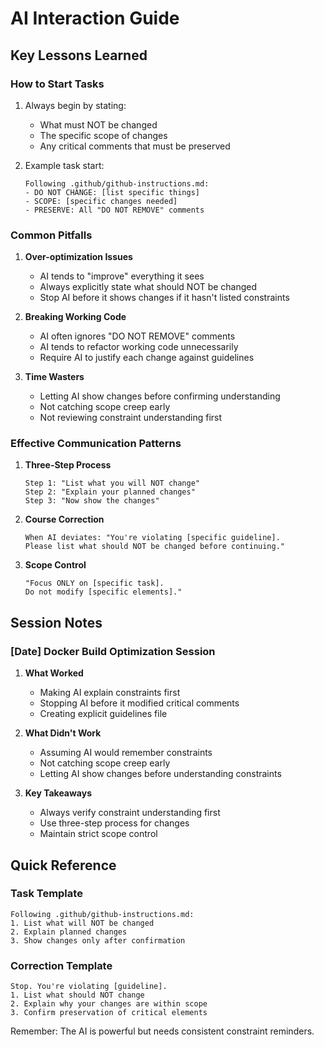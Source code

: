 # AI Interaction Guide

## Key Lessons Learned

### How to Start Tasks
1. Always begin by stating:
   - What must NOT be changed
   - The specific scope of changes
   - Any critical comments that must be preserved

2. Example task start:
   ```
   Following .github/github-instructions.md:
   - DO NOT CHANGE: [list specific things]
   - SCOPE: [specific changes needed]
   - PRESERVE: All "DO NOT REMOVE" comments
   ```

### Common Pitfalls
1. **Over-optimization Issues**
   - AI tends to "improve" everything it sees
   - Always explicitly state what should NOT be changed
   - Stop AI before it shows changes if it hasn't listed constraints

2. **Breaking Working Code**
   - AI often ignores "DO NOT REMOVE" comments
   - AI tends to refactor working code unnecessarily
   - Require AI to justify each change against guidelines

3. **Time Wasters**
   - Letting AI show changes before confirming understanding
   - Not catching scope creep early
   - Not reviewing constraint understanding first

### Effective Communication Patterns

1. **Three-Step Process**
   ```
   Step 1: "List what you will NOT change"
   Step 2: "Explain your planned changes"
   Step 3: "Now show the changes"
   ```

2. **Course Correction**
   ```
   When AI deviates: "You're violating [specific guideline].
   Please list what should NOT be changed before continuing."
   ```

3. **Scope Control**
   ```
   "Focus ONLY on [specific task].
   Do not modify [specific elements]."
   ```

## Session Notes

### [Date] Docker Build Optimization Session
1. **What Worked**
   - Making AI explain constraints first
   - Stopping AI before it modified critical comments
   - Creating explicit guidelines file

2. **What Didn't Work**
   - Assuming AI would remember constraints
   - Not catching scope creep early
   - Letting AI show changes before understanding constraints

3. **Key Takeaways**
   - Always verify constraint understanding first
   - Use three-step process for changes
   - Maintain strict scope control

## Quick Reference

### Task Template
```
Following .github/github-instructions.md:
1. List what will NOT be changed
2. Explain planned changes
3. Show changes only after confirmation
```

### Correction Template
```
Stop. You're violating [guideline].
1. List what should NOT change
2. Explain why your changes are within scope
3. Confirm preservation of critical elements
```

Remember: The AI is powerful but needs consistent constraint reminders.
